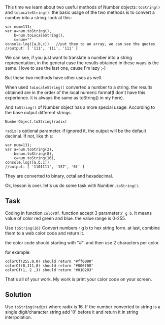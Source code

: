 This time we learn about two useful methods of Number objects: `toString()` and `toLocaleString()`. the basic usage of the two methods is to convert a number into a string. look at this:

```
var num=111;
var a=num.toString(), 
    b=num.toLocaleString(), 
    c=num+""
console.log([a,b,c])   //put them to an array, we can see the quotes
//output: [ '111', '111', '111' ]
```
We can see, if you just want to translate a number into a string representation, in the general case the results obtained in these ways is the same. I love to use the last one, cause I'm lazy ;-)

But these two methods have other uses as well.

When used `toLocaleString()` converted a number to a string. the results obtained are in the order of the local numeric format(I don't have this experience. it is always the same as toString() in my here).

And `toString()` of Number object has a more special usage: According to the base output different strings.

```
NumberObject.toString(radix)
```

`radix` is optional parameter. if ignored it, the output will be the default decimal. If not, like this:

```
var num=111;
var a=num.toString(2), 
    b=num.toString(8), 
    c=num.toString(16), 
console.log([a,b,c])
//output: [ '1101111', '157', '6f' ]
```

They are converted to binary, octal and hexadecimal.

Ok, lesson is over. let's us do some task with Number .`toString()`.

## Task
Coding in function `colorOf`. function accept 3 parameter:`r g b`. It means value of color red green and blue. the value range is 0-255.

Use `toString(16)` Convert numbers r g b to hex string form. at last, combine them to a web color code and return it.

the color code should starting with "#". and then use 2 characters per color.

for example:
```
colorOf(255,0,0) should return "#ff0000"
colorOf(0,111,0) should return "#006f00"
colorOf(1, 2 ,3) should return "#010203"
```
That's all of your work. My work is print your color code on your screen.

## Solution
Use `toString(radix)` where radix is 16. If the number converted to string is a single digit/character string add '0' before it and return it in string interpolation.
